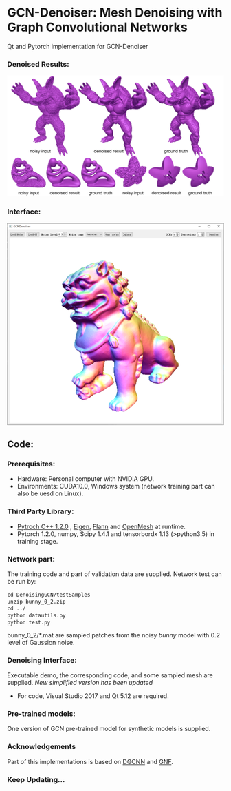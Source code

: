 # GCN-Denoiser: Mesh Denoising with Graph Convolutional Networks
Qt and Pytorch implementation for GCN-Denoiser

### Denoised Results:

![](/imgs/result.png)

### Interface:

![interface|60%](/imgs/new_interface.png)

## Code:

### Prerequisites:

- Hardware: Personal computer with NVIDIA GPU.
- Environments: CUDA10.0, Windows system (network training part can also be uesd on Linux).

### Third Party Library:

- [Pytroch C++ 1.2.0](https://pytorch.org/) , [Eigen](http://eigen.tuxfamily.org/index.php?title=Main_Page), [Flann](https://github.com/mariusmuja/flann) and [OpenMesh](https://www.graphics.rwth-aachen.de/software/openmesh/) at runtime.
- Pytorch 1.2.0, numpy, Scipy 1.4.1 and tensorbordx 1.13 (\>python3.5) in training stage.

### Network part:

The training code and part of validation data are supplied. Network test can be run by:

```
cd DenoisingGCN/testSamples
unzip bunny_0_2.zip
cd ../
python datautils.py
python test.py
```

bunny_0_2/*.mat are sampled patches from the noisy *bunny* model with 0.2 level of Gaussion noise.

### Denoising Interface:

Executable demo, the corresponding code, and some sampled mesh are supplied. *New simplified version has been updated*

- For code, Visual Studio 2017 and Qt 5.12 are required.

### Pre-trained models:

One version of GCN pre-trained model for synthetic models is supplied.

### Acknowledgements

Part of this implementations is based on [DGCNN](https://github.com/WangYueFt/dgcnn) and [GNF](https://github.com/bldeng/GuidedDenoising).

### Keep Updating...
